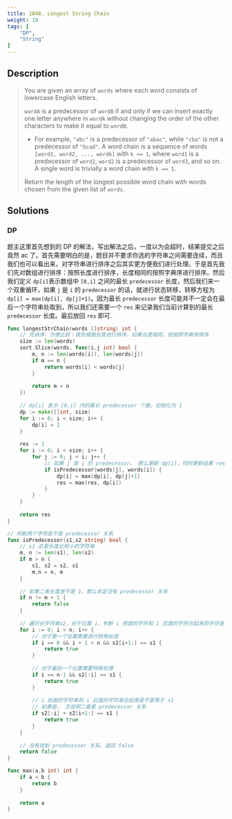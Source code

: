 ```yaml
---
title: 1048. Longest String Chain
weight: 10
tags: [
	"DP",
	"String"
]
---
```

## Description
> You are given an array of `words` where each word consists of lowercase English letters.
> 
> `wordA` is a predecessor of `wordB` if and only if we can insert exactly one letter anywhere in `wordA` without changing the order of the other characters to make it equal to `wordB`.
> 
> - For example, `"abc"` is a predecessor of `"abac"`, while `"cba"` is not a predecessor of `"bcad"`.
> A word chain is a sequence of words `[word1, word2, ..., wordk]` with `k >= 1`, where `word1` is a predecessor of `word2`, `word2` is a predecessor of `word3`, and so on. A single word is trivially a word chain with `k == 1`.
> 
> Return the length of the longest possible word chain with words chosen from the given list of `words`.

## Solutions
### DP
题主这里首先想到的 DP 的解法，写出解法之后，一度以为会超时，结果提交之后竟然 ac 了。首先需要明白的是，题目并不要求你选的字符串之间需要连续，而且我们也可以看出来，对字符串进行排序之后其实更方便我们进行处理。于是首先我们先对数组进行排序：按照长度进行排序，长度相同的按照字典序进行排序。然后我们定义 `dp[i]`表示数组中 `[0,i]` 之间的最长 `predecessor` 长度，然后我们来一个双重循环，如果 `j` 是 `i` 的 `predecessor` 的话，就进行状态转移，转移方程为 `dp[i] = max(dp[i], dp[j]+1)`。因为最长 `predecessor` 长度可能并不一定会在最后一个字符串处取到，所以我们还需要一个 `res` 来记录我们当前计算到的最长 `predecessor` 长度。最后放回 `res` 即可.

```go
func longestStrChain(words []string) int {
    // 先排序，方便比较：首先根据长度进行排序，如果长度相同，则按照字典序排序
    size := len(words)
    sort.Slice(words, func(i,j int) bool {
        m, n := len(words[i]), len(words[j])
        if m == n {
            return words[i] < words[j]
        }
        
        return m < n
    })
    
    // dp[i] 表示 [0,i] 内的最长 predecessor 个数，初始化为 1
    dp := make([]int, size)
    for i := 0; i < size; i++ {
        dp[i] = 1
    }
    
    res := 1
    for i := 0; i < size; i++ {
        for j := 0; j < i; j++ {
            // 如果 j 是 i 的 predecessor， 那么更新 dp[i]，同时更新结果 res
            if isPredecessor(words[j], words[i]) {
                dp[i] = max(dp[i], dp[j]+1)   
                res = max(res, dp[i])
            }
        }
    }
    
    return res
}

// 判断两个字符是不是 predecessor 关系
func isPredecessor(s1,s2 string) bool {
    // s1 总是长度比较小的字符串
    m, n := len(s1), len(s2)
    if m > n {
        s1, s2 = s2, s1
        m,n = n, m
    }
    
    // 如果二者长度差不是 1，那么肯定没有 predecessor 关系
    if n != m + 1 {
        return false
    }
    
    // 遍历长字符串s2，对于位置 i，判断 i 前面的字符和 i 后面的字符合起来的字符是不是与 s1 相等
    for i := 0; i < n; i++ {
        // 对于第一个位置需要进行特殊处理
        if i == 0 && i + 1 < n && s2[i+1:] == s1 {
            return true
        }
        
        // 对于最后一个位置需要特殊处理
        if i == n-1 && s2[:i] == s1 {
            return true
        }
        
        // i 前面的字符串和 i 后面的字符串合起来是不是等于 s1
        // 如果是， 怎说明二者是 predecessor 关系
        if s2[:i] + s2[i+1:] == s1 {
            return true
        }
    }
    
    // 没有找到 predecessor 关系，返回 false
    return false
}

func max(a,b int) int {
    if a < b {
        return b
    }
    
    return a
}
```
